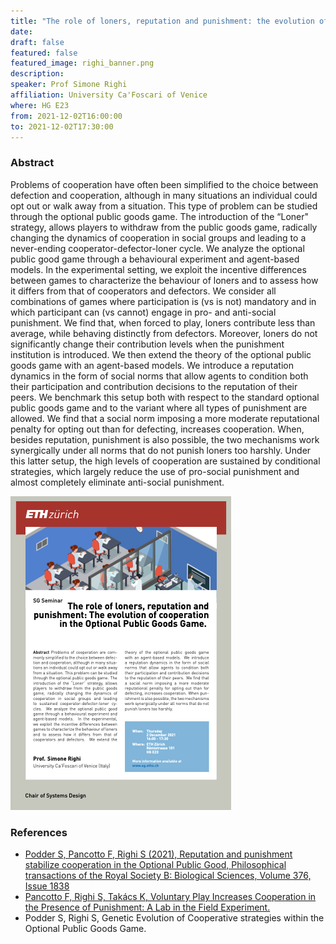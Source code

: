 ```yaml
---
title: "The role of loners, reputation and punishment: the evolution of cooperation in the Optional Public Goods Game"
date:
draft: false
featured: false
featured_image: righi_banner.png
description:
speaker: Prof Simone Righi
affiliation: University Ca'Foscari of Venice
where: HG E23
from: 2021-12-02T16:00:00
to: 2021-12-02T17:30:00
---
```


### Abstract

Problems of cooperation have often been simplified to the choice between defection and cooperation, although in many situations an individual could opt out or walk away from a situation. This type of problem can be studied through the optional public goods game. The introduction of the “Loner" strategy, allows players to withdraw from the public goods game, radically changing the dynamics of cooperation in social groups and leading to a never-ending cooperator-defector-loner cycle. We analyze the optional public good game through a behavioural experiment and agent-based models. In the experimental setting, we exploit the incentive differences between games to characterize the behaviour of loners and to assess how it differs from that of cooperators and defectors. We consider all combinations of games where participation is (vs is not) mandatory and in which participant can (vs cannot) engage in pro- and anti-social punishment. We find that, when forced to play, loners contribute less than average, while behaving distinctly from defectors. Moreover, loners do not significantly change their contribution levels when the punishment institution is introduced. We then extend the theory of the optional public goods game with an agent-based models. We introduce a reputation dynamics in the form of social norms that allow agents to condition both their participation and contribution decisions to the reputation of their peers. We benchmark this setup both with respect to the standard optional public goods game and to the variant where all types of punishment are allowed. We find that a social norm imposing a more moderate reputational penalty for opting out than for defecting, increases cooperation. When, besides reputation, punishment is also possible, the two mechanisms work synergically under all norms that do not punish loners too harshly. Under this latter setup, the high levels of cooperation are sustained by conditional strategies, which largely reduce the use of pro-social punishment and almost completely eliminate anti-social punishment.

[![](righi_talk_thumnail.png)](righi_poster.pdf)

### References

- [Podder S, Pancotto F, Righi S (2021),  Reputation and punishment stabilize cooperation in the Optional Public Good,  Philosophical transactions of the Royal Society B: Biological Sciences, Volume 376, Issue 1838](http://doi.org/10.1098/rstb.2020.0293)
- [Pancotto F, Righi S, Takács K, Voluntary Play Increases Cooperation in the Presence of Punishment: A Lab in the Field Experiment.](https://ssrn.com/abstract=3908319)
- Podder S, Righi S,  Genetic Evolution of Cooperative strategies within the Optional Public Goods Game.
